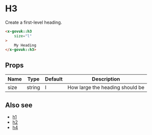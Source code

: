 # H3

Create a first-level heading. 

```html
<x-govuk::h3
    size="l"
>
    My Heading
</x-govuk::h3>
```

## Props

| Name | Type   | Default | Description |
| ---- | ------ | ------- | ----------- |
| size | string | l       | How large the heading should be |

## Also see

* [h1](h1.md)
* [h2](h2.md)
* [h4](h4.md)

